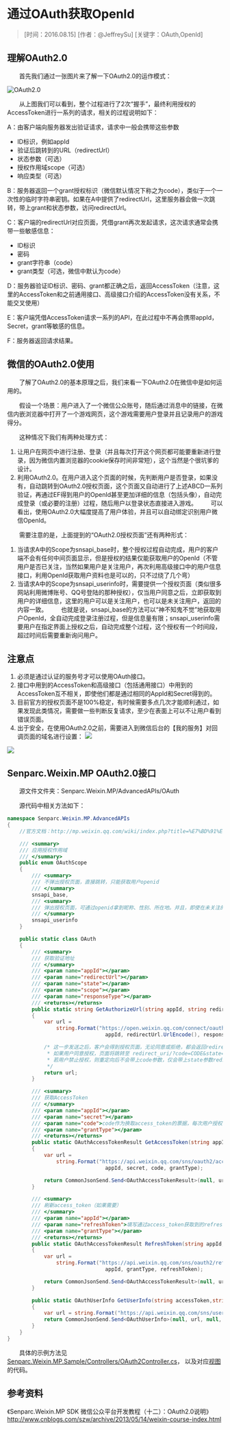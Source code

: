# 通过OAuth获取OpenId

> [时间：2016.08.15] [作者：@JeffreySu] [关键字：OAuth,OpenId]

## 理解OAuth2.0

　　首先我们通过一张图片来了解一下OAuth2.0的运作模式：

  ![OAuth2.0](http://images.cnitblog.com/i/28384/201406/021337520528519.jpg)

　　从上图我们可以看到，整个过程进行了2次“握手”，最终利用授权的AccessToken进行一系列的请求，相关的过程说明如下：

A：由客户端向服务器发出验证请求，请求中一般会携带这些参数
* ID标识，例如appId
* 验证后跳转到的URL（redirectUrl）
* 状态参数（可选）
* 授权作用域scope（可选）
* 响应类型（可选）

B：服务器返回一个grant授权标识（微信默认情况下称之为code），类似于一个一次性的临时字符串密钥。如果在A中提供了redirectUrl，这里服务器会做一次跳转，带上grant和状态参数，访问redirectUrl。

C：客户端的redirectUrl对应页面，凭借grant再次发起请求，这次请求通常会携带一些敏感信息：
* ID标识
* 密码
* grant字符串（code）
* grant类型（可选，微信中默认为code）

D：服务器验证ID标识、密码、grant都正确之后，返回AccessToken（注意，这里的AccessToken和之前通用接口、高级接口介绍的AccessToken没有关系，不能交叉使用）

E：客户端凭借AccessToken请求一系列的API，在此过程中不再会携带appId，Secret，grant等敏感的信息。

F：服务器返回请求结果。

## 微信的OAuth2.0使用

　　了解了OAuth2.0的基本原理之后，我们来看一下OAuth2.0在微信中是如何运用的。

　　假设一个场景：用户进入了一个微信公众账号，随后通过消息中的链接，在微信内嵌浏览器中打开了一个游戏网页，这个游戏需要用户登录并且记录用户的游戏得分。

　　这种情况下我们有两种处理方式：

1. 让用户在网页中进行注册、登录（并且每次打开这个网页都可能要重新进行登录，因为微信内置浏览器的cookie保存时间非常短），这个当然是个很坑爹的设计。
2. 利用OAuth2.0。在用户进入这个页面的时候，先判断用户是否登录，如果没有，自动跳转到OAuth2.0授权页面，这个页面又自动进行了上述ABCD一系列验证，再通过EF得到用户的OpenId甚至更加详细的信息（包括头像），自动完成登录（或必要的注册）过程，随后用户以登录状态直接进入游戏。
　　可以看出，使用OAuth2.0大幅度提高了用户体验，并且可以自动绑定识别用户微信OpenId。

　　需要注意的是，上面提到的“OAuth2.0授权页面”还有两种形式：

1. 当请求A中的Scope为snsapi_base时，整个授权过程自动完成，用户的客户端不会有任何中间页面显示，但是授权的结果仅能获取用户的OpenId（不管用户是否已关注，当然如果用户是关注用户，再次利用高级接口中的用户信息接口，利用OpenId获取用户资料也是可以的，只不过绕了几个弯）
2. 当请求A中的Scope为snsapi_userinfo时，需要提供一个授权页面（类似很多网站利用微博账号、QQ号登陆的那种授权），仅当用户同意之后，立即获取到用户的详细信息，这里的用户可以是关注用户，也可以是未关注用户，返回的内容一致。
　　也就是说，snsapi_base的方法可以“神不知鬼不觉”地获取用户OpenId，全自动完成登录注册过程，但是信息量有限；snsapi_userinfo需要用户在指定界面上授权之后，自动完成整个过程，这个授权有一个时间段，超过时间后需要重新询问用户。

## 注意点
1. 必须是通过认证的服务号才可以使用OAuth接口。
2. 接口中用到的AccessToken和高级接口（包括通用接口）中用到的AccessToken互不相关，即使他们都是通过相同的AppId和Secret得到的。
3. 目前官方的授权页面不是100%稳定，有时候需要多点几次才能顺利通过，如果发现此类情况，需要做一些判断反复请求，至少在表面上可以不让用户看到错误页面。
4. 出于安全，在使用OAuth2.0之前，需要进入到微信后台的【我的服务】对回调页面的域名进行设置：
![](http://images.cnitblog.com/i/28384/201406/021417583646945.png)

![](http://images.cnitblog.com/i/28384/201406/021421110523044.png)

## Senparc.Weixin.MP OAuth2.0接口

　　源文件文件夹：Senparc.Weixin.MP/AdvancedAPIs/OAuth

　　源代码中相关方法如下：

``` C#
namespace Senparc.Weixin.MP.AdvancedAPIs
{
    //官方文档：http://mp.weixin.qq.com/wiki/index.php?title=%E7%BD%91%E9%A1%B5%E6%8E%88%E6%9D%83%E8%8E%B7%E5%8F%96%E7%94%A8%E6%88%B7%E5%9F%BA%E6%9C%AC%E4%BF%A1%E6%81%AF#.E7.AC.AC.E4.B8.80.E6.AD.A5.EF.BC.9A.E7.94.A8.E6.88.B7.E5.90.8C.E6.84.8F.E6.8E.88.E6.9D.83.EF.BC.8C.E8.8E.B7.E5.8F.96code

    /// <summary>
    /// 应用授权作用域
    /// </summary>
    public enum OAuthScope
    {
        /// <summary>
        /// 不弹出授权页面，直接跳转，只能获取用户openid
        /// </summary>
        snsapi_base,
        /// <summary>
        /// 弹出授权页面，可通过openid拿到昵称、性别、所在地。并且，即使在未关注的情况下，只要用户授权，也能获取其信息
        /// </summary>
        snsapi_userinfo
    }

    public static class OAuth
    {
        /// <summary>
        /// 获取验证地址
        /// </summary>
        /// <param name="appId"></param>
        /// <param name="redirectUrl"></param>
        /// <param name="state"></param>
        /// <param name="scope"></param>
        /// <param name="responseType"></param>
        /// <returns></returns>
        public static string GetAuthorizeUrl(string appId, string redirectUrl, string state, OAuthScope scope, string responseType = "code")
        {
            var url =
                string.Format("https://open.weixin.qq.com/connect/oauth2/authorize?appid={0}&redirect_uri={1}&response_type={2}&scope={3}&state={4}#wechat_redirect",
                                appId, redirectUrl.UrlEncode(), responseType, scope, state);

            /* 这一步发送之后，客户会得到授权页面，无论同意或拒绝，都会返回redirectUrl页面。
             * 如果用户同意授权，页面将跳转至 redirect_uri/?code=CODE&state=STATE。这里的code用于换取access_token（和通用接口的access_token不通用）
             * 若用户禁止授权，则重定向后不会带上code参数，仅会带上state参数redirect_uri?state=STATE
             */
            return url;
        }

        /// <summary>
        /// 获取AccessToken
        /// </summary>
        /// <param name="appId"></param>
        /// <param name="secret"></param>
        /// <param name="code">code作为换取access_token的票据，每次用户授权带上的code将不一样，code只能使用一次，5分钟未被使用自动过期。</param>
        /// <param name="grantType"></param>
        /// <returns></returns>
        public static OAuthAccessTokenResult GetAccessToken(string appId, string secret, string code, string grantType = "authorization_code")
        {
            var url =
                string.Format("https://api.weixin.qq.com/sns/oauth2/access_token?appid={0}&secret={1}&code={2}&grant_type={3}",
                                appId, secret, code, grantType);

            return CommonJsonSend.Send<OAuthAccessTokenResult>(null, url, null, CommonJsonSendType.GET);
        }

        /// <summary>
        /// 刷新access_token（如果需要）
        /// </summary>
        /// <param name="appId"></param>
        /// <param name="refreshToken">填写通过access_token获取到的refresh_token参数</param>
        /// <param name="grantType"></param>
        /// <returns></returns>
        public static OAuthAccessTokenResult RefreshToken(string appId, string refreshToken, string grantType = "refresh_token")
        {
            var url =
                string.Format("https://api.weixin.qq.com/sns/oauth2/refresh_token?appid={0}&grant_type={1}&refresh_token={2}",
                                appId, grantType, refreshToken);

            return CommonJsonSend.Send<OAuthAccessTokenResult>(null, url, null, CommonJsonSendType.GET);
        }

        public static OAuthUserInfo GetUserInfo(string accessToken,string openId)
        {
            var url = string.Format("https://api.weixin.qq.com/sns/userinfo?access_token={0}&openid={1}",accessToken,openId);
            return CommonJsonSend.Send<OAuthUserInfo>(null, url, null, CommonJsonSendType.GET);
        }
    }
}
```

　　具体的示例方法见
[Senparc.Weixin.MP.Sample/Controllers/OAuth2Controller.cs](https://github.com/JeffreySu/WeiXinMPSDK/blob/master/src/Senparc.Weixin.MP.Sample/Senparc.Weixin.MP.Sample/Controllers/OAuth2Controller.cs)，
以及对应[视图](https://github.com/JeffreySu/WeiXinMPSDK/tree/master/src/Senparc.Weixin.MP.Sample/Senparc.Weixin.MP.Sample/Views/OAuth2)的代码。

## 参考资料
《Senparc.Weixin.MP SDK 微信公众平台开发教程（十二）：OAuth2.0说明》
http://www.cnblogs.com/szw/archive/2013/05/14/weixin-course-index.html